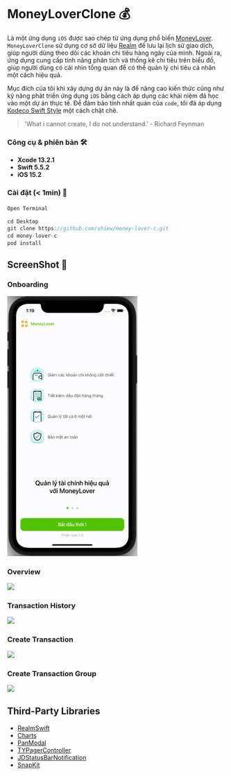 # MoneyLoverClone 💰

Là một ứng dụng `iOS` được sao chép từ ứng dụng phổ biến [MoneyLover](https://moneylover.me/vi/). `MoneyLoverClone` sử dụng cơ sở dữ liệu [Realm](https://github.com/realm/realm-swift) để lưu lại lịch sử giao dịch, giúp người dùng theo dõi các khoản chi tiêu hàng ngày của mình. Ngoài ra, ứng dụng cung cấp tính năng phân tích và thống kê chi tiêu trên biểu đồ, giúp người dùng có cái nhìn tổng quan để có thể quản lý chi tiêu cá nhân một cách hiệu quả.

Mục đích của tôi khi xây dựng dự án này là để nâng cao kiến thức cũng như kỹ năng phát triển ứng dụng `iOS` bằng cách áp dụng các khái niệm đã học vào một dự án thực tế. Để đảm bảo tính nhất quán của `code`, tôi đã áp dụng [Kodeco Swift Style](https://github.com/xhiew/swift-style-guide-vi) một cách chặt chẽ.

> 'What i cannot create, I do not understand.' - Richard Feynman

### Công cụ & phiên bản 🛠

- **Xcode 13.2.1**
- **Swift 5.5.2**
- **iOS 15.2**

### Cài đặt (< 1min) 📲

`Open Terminal`

```swift
cd Desktop
git clone https://github.com/xhiew/money-lover-c.git
cd money-lover-c
pod install
```
## ScreenShot 📸

### Onboarding

<img src="https://github.com/xhiew/money-lover-c/blob/master/MoneyLoverGif/onboarding.gif" width="300" height="auto">
<br>

### Overview

<img src="https://github.com/xhiew/money-lover-c/blob/master/MoneyLoverGif/home.gif" width="300" height="auto">
<br>

### Transaction History

<img src="https://github.com/xhiew/money-lover-c/blob/master/MoneyLoverGif/transactionhistory.gif" width="300" height="auto">
<br>

### Create Transaction

<img src="https://github.com/xhiew/money-lover-c/blob/master/MoneyLoverGif/newtransaction.gif" width="300" height="auto">
<br>

### Create Transaction Group

<img src="https://github.com/xhiew/money-lover-c/blob/master/MoneyLoverGif/newtransaction_group.gif" width="300" height="auto">
<br>

## Third-Party Libraries

* [RealmSwift](https://github.com/realm/realm-swift)
* [Charts](https://github.com/danielgindi/Charts.git)
* [PanModal](https://github.com/slackhq/PanModal.git)
* [TYPagerController](https://github.com/12207480/TYPagerController.git)
* [JDStatusBarNotification](https://github.com/calimarkus/JDStatusBarNotification.git)
* [SnapKit](https://github.com/SnapKit/SnapKit.git)

